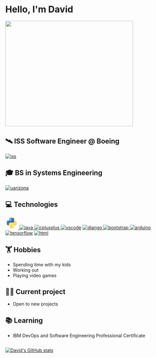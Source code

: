 <h1> Hello, I'm David </h1>
<a href="https://www.linkedin.com/in/david-coulter2/" target="_blank" rel="noreferrer"> <img src="https://media.tenor.com/2fXbn6Xtt0UAAAAC/software-software-development.gif" width ="400" height = "330"/> <a/>

## 🛰️ ISS Software Engineer @ Boeing
  <a href="https://www.nasa.gov/international-space-station/" target="_blank" rel="noreferrer"> <img src="https://media.tenor.com/oCJwj1e5oCwAAAAC/nasa-nasa-gifs.gif" alt="iss"> <a/>
  
## 🎓 BS in Systems Engineering
  <a href="https://sie.engineering.arizona.edu/?gclid=CjwKCAjw5pShBhB_EiwAvmnNV0JTDraMG9h9brEokLd7TASLWxyrPacea3fFPSw9roqs007YE6KydBoC2goQAvD_BwE" target="_blank" rel="noreferrer"> <img src="https://1000logos.net/wp-content/uploads/2017/07/Logo-University-of-Arizona.jpg" alt="uarizona" width ="400" height = "160"/> <a/>

## 💻 Technologies
<a href="https://www.python.org" target="_blank" rel="noreferrer"> <img src="https://raw.githubusercontent.com/devicons/devicon/master/icons/python/python-original.svg" alt="python" width="40" height="40"/> </a>
<a href="https://developer.mozilla.org/en-US/docs/Web/JavaScript" target="_blank" rel="noreferrer"> <img src="https://cdn.jsdelivr.net/gh/devicons/devicon/icons/java/java-original.svg" alt="java" width="40" height="40"/> </a>
<a href="https://cplusplus.com/" target="_blank" rel="noreferrer"> <img src="https://cdn.jsdelivr.net/gh/devicons/devicon/icons/cplusplus/cplusplus-original.svg" alt="cplusplus" width="40" height="40"/> </a><a href="https://html.spec.whatwg.org/" target="_blank" rel="noreferrer">
<a href="https://code.visualstudio.com/" target="_blank" rel="noreferrer"> <img src="https://cdn.jsdelivr.net/gh/devicons/devicon/icons/vscode/vscode-original.svg"
alt="vscode" width="40" height="40"/></a>
<a href="https://www.djangoproject.com/" target="_blank" rel="noreferrer"> <img src="https://cdn.jsdelivr.net/gh/devicons/devicon/icons/django/django-plain.svg" alt="django" width="40" height="40"/> </a>
<a href="https://getbootstrap.com/" target="_blank" rel="noreferrer"> <img src="https://cdn.jsdelivr.net/gh/devicons/devicon/icons/bootstrap/bootstrap-original.svg" alt="bootstrap" width="40" height="40"/> </a>
<a href="https://www.arduino.cc/" target="_blank" rel="noreferrer"> <img src="https://cdn.jsdelivr.net/gh/devicons/devicon/icons/arduino/arduino-original.svg" alt="arduino" width="40" height="40"/> </a>
<a href="https://www.tensorflow.org/" target="_blank" rel="noreferrer"> <img src="https://cdn.jsdelivr.net/gh/devicons/devicon/icons/tensorflow/tensorflow-original.svg"    
alt="tensorflow" width="40" height="40"/></a>
<a href="https://html.spec.whatwg.org/" target="_blank" rel="noreferrer"> <img src="https://cdn.jsdelivr.net/gh/devicons/devicon/icons/html5/html5-original.svg"
alt="html" width="40" height="40"/></a>


## 🏋️ Hobbies
- Spending time with my kids
- Working out
- Playing video games

## 👨‍💻 Current project
- Open to new projects

## 📚 Learning
- IBM DevOps and Software Engineering Professional Certificate

##  
[![David's GitHub stats](https://github-readme-stats.vercel.app/api?username=david-coulter&theme=vue-dark&show_icons=true&count_private=true)](https://github.com/anuraghazra/github-readme-stats)
